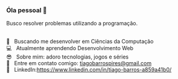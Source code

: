 ### Óla pessoal 👋

Busco resolver problemas utilizando a programação.

<br/>:star2: &nbsp; Buscando me desenvolver em Ciências da Computação
<br/>:computer: &nbsp; Atualmente aprendendo Desenvolvimento Web
<br/>:sunglasses: &nbsp; Sobre mim: adoro tecnologias, jogos e séries
<br/>:email: &nbsp; Entre em contato comigo: tiagobarrospires@gmail.com
<br/>:blue_heart:	&nbsp; LinkedIn:https://www.linkedin.com/in/tiago-barros-a859a41b0/


